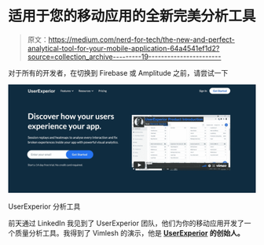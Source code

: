 # 适用于您的移动应用的全新完美分析工具

> 原文：<https://medium.com/nerd-for-tech/the-new-and-perfect-analytical-tool-for-your-mobile-application-64a4541ef1d2?source=collection_archive---------19----------------------->

对于所有的开发者，在切换到 Firebase 或 Amplitude 之前，请尝试一下

![](img/3478ab8850be7cfb33a299ec17034556.png)

UserExperior 分析工具

前天通过 LinkedIn 我见到了 UserExperior 团队，他们为你的移动应用开发了一个质量分析工具。我得到了 Vimlesh 的演示，他是 [**UserExperior**](https://userexperior.com/) **的创始人。**